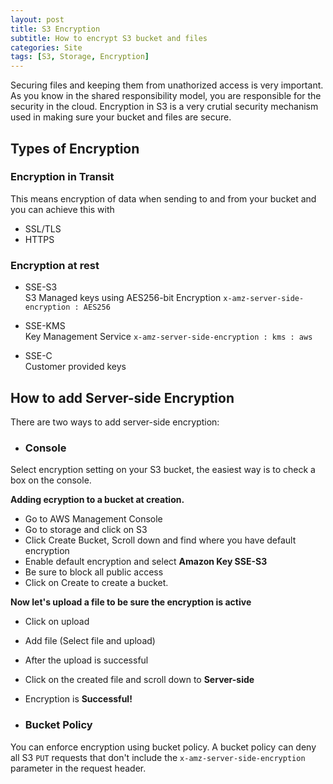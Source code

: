 ```yaml
---
layout: post
title: S3 Encryption
subtitle: How to encrypt S3 bucket and files
categories: Site
tags: [S3, Storage, Encryption]
---
```


Securing files and keeping them from unathorized access is very important. As you know in the shared responsibility model, you are responsible for the security in the cloud. Encryption in S3 is a very crutial security mechanism used in making sure your bucket and files are secure.

## Types of Encryption 

### Encryption in Transit
This means encryption of data when sending to and from your bucket and you can achieve this with <br/>
- SSL/TLS
- HTTPS

### Encryption at rest
- SSE-S3 <br/>
S3 Managed keys using AES256-bit Encryption `x-amz-server-side-encryption : AES256`

- SSE-KMS <br/>
Key Management Service `x-amz-server-side-encryption : kms : aws`

- SSE-C <br/>
Customer provided keys


## How to add Server-side Encryption

There are two  ways to add server-side encryption: <br/>

- ### Console
Select encryption setting on your S3 bucket, the easiest way is to check a box on the console.

**Adding ecryption to a bucket at creation.**
- Go to AWS Management Console
- Go to storage and click on S3
- Click Create Bucket, Scroll down and find where you have default encryption
- Enable default encryption and select **Amazon Key SSE-S3**
- Be sure to block all public access 
- Click on Create to create a bucket.

**Now let's upload a file to be sure the encryption is active** <br/>

- Click on upload
- Add file (Select file and upload)
- After the upload is successful
- Click on the created file and scroll down to **Server-side**
- Encryption is **Successful!**


- ### Bucket Policy
You can enforce encryption using bucket policy.
A bucket policy can deny all S3 `PUT` requests that don't include the `x-amz-server-side-encryption` parameter in the request header.
